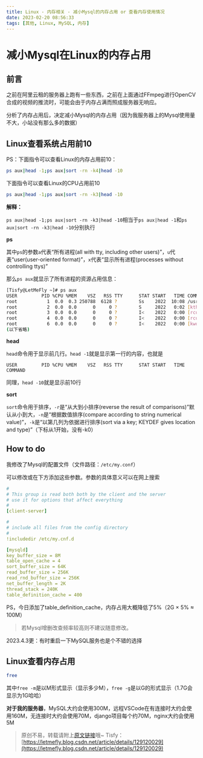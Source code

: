 ```yaml
---
title: Linux - 内存相关 - 减小Mysql的内存占用 or 查看内存使用情况
date: 2023-02-20 08:56:33
tags: [其他, Linux, MySQL, 内存]
---
```


# 减小Mysql在Linux的内存占用

## 前言

之前在阿里云租的服务器上跑有一些东西，之前在上面通过FFmpeg进行OpenCV合成的视频的推流时，可能会由于内存占满而照成服务器无响应。

分析了内存占用后，决定减小Mysql的内存占用（因为我服务器上的Mysql使用量不大，小站没有那么多的数据）

## Linux查看系统占用前10

PS：下面指令可以查看Linux的内存占用前10：

```bash
ps aux|head -1;ps aux|sort -rn -k4|head -10
```

下面指令可以查看Linux的CPU占用前10

```bash
ps aux|head -1;ps aux|sort -rn -k3|head -10
```

**解释：**

```ps aux|head -1;ps aux|sort -rn -k3|head -10```相当于```ps aux|head -1```和```ps aux|sort -rn -k3|head -10```分别执行

**ps**

其中```ps```的参数```a```代表“所有进程(all with tty, including other users)”，```u```代表“user(user-oriented format)”，```x```代表“显示所有进程(processes without controlling ttys)”

那么```ps aux```就显示了所有进程的资源占用信息：

```bash
[Tisfy@LetMeFly ~]# ps aux
USER         PID %CPU %MEM    VSZ   RSS TTY      STAT START   TIME COMMAND
root           1  0.0  0.3 250788  6128 ?        Ss    2022  10:08 /usr/lib/systemd/systemd --switched-root --system --d
root           2  0.0  0.0      0     0 ?        S     2022   0:02 [kthreadd]
root           3  0.0  0.0      0     0 ?        I<    2022   0:00 [rcu_gp]
root           4  0.0  0.0      0     0 ?        I<    2022   0:00 [rcu_par_gp]
root           6  0.0  0.0      0     0 ?        I<    2022   0:00 [kworker/0:0H-kblockd]
(以下省略)
```

**head**

```head```命令用于显示前几行。```head -1```就是显示第一行的内容，也就是

```
USER         PID %CPU %MEM    VSZ   RSS TTY      STAT START   TIME COMMAND
```

同理，```head -10```就是显示前10行

**sort**

```sort```命令用于排序，```-r```是“从大到小排序(reverse the result of comparisons)”默认从小到大，```-n```是“根据数值排序(compare according to string numerical value)”，```-k```是“以第几列为依据进行排序(sort via a key; KEYDEF gives location and type)”（下标从1开始，没有-k0）

## How to do

我修改了Mysql的配置文件（文件路径：```/etc/my.conf```）

可以修改或在下方添加这些参数。参数的具体意义可以在网上搜索

```yml
#
# This group is read both both by the client and the server
# use it for options that affect everything
#
[client-server]

#
# include all files from the config directory
#
!includedir /etc/my.cnf.d

[mysqld]
key_buffer_size = 8M
table_open_cache = 4
sort_buffer_size = 64K
read_buffer_size = 256K
read_rnd_buffer_size = 256K
net_buffer_length = 2K
thread_stack = 240K
table_definition_cache = 400
```

PS，今日添加了table_definition_cache，内存占用大概降低了5%（2G × 5% ≈ 100M）

> 若Mysql增删改查频率较高则不建议随意修改。

2023.4.3更：有时重启一下MySQL服务也是个不错的选择

## Linux查看内存占用

```bash
free
```

其中```free -m```是以M形式显示（显示多少M），```free -g```是以G的形式显示（1.7G会显示为1G哈哈）

**对于我的服务器**，MySQL大约会使用300M，远程VSCode在有连接时大约会使用160M，无连接时大约会使用70M，django项目每个约70M，nginx大约会使用5M

> 原创不易，转载请附上[原文链接](https://blog.letmefly.xyz/2023/02/20/Other-Linux-MysqlMemReduce/)哦~
> Tisfy：[https://letmefly.blog.csdn.net/article/details/129120029](https://letmefly.blog.csdn.net/article/details/129120029)